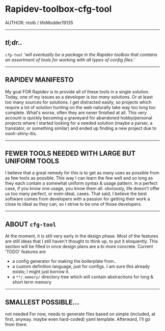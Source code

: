 # Rapidev-toolbox-cfg-tool

AUTHOR: ntolb / lifeModder19135


-------------------------------------------------------------------------------------------------------------------------------------------------

## **_tl;dr.._**

_`cfg-tool` 'will eventually be a package in the Rapidev toolbox that contains an assortment of tools for working with all types of config files.'_


-------------------------------------------------------------------------------------------------------------------------------------------------

## RAPIDEV MANIFESTO

My goal FOR Rapidev is to provide all of these tools in a single solution. Today, one of my issues as a developer is _too_ _many_ solutions. Or at least too many sources for solutions. I get distracted easily, so projects which require a lot of solution hunting on the web naturally take way too long too complete. What's worse, often they are never finished at all. This very account is quickly becoming a graveyard for abandoned hobby/personal projects where I started looking for a needed solution (maybe a parser, a translator, or something similar) and ended up finding a new project due to oooh-shiny-itis.


-------------------------------------------------------------------------------------------------------------------------------------------------

## FEWER TOOLS NEEDED WITH LARGE BUT UNIFORM TOOLS

I believe that a great remedy for this is to get as many uses as possible from as few tools as possible. This way I can learn the few well and so long as they each contain a somewhat uniform syntax & usage pattern. In a perfect case, if you know one usage, you know them all. obviously, life doesn't offer us too many perfect, or even ideal, cases. That said, I believe the best software comes from developers with a passion for getting their work a close to ideal as they can, so I strive to be one of those developers.  


-------------------------------------------------------------------------------------------------------------------------------------------------

## ABOUT `cfg-tool`

At the moment, it is still very early in the design phase. Most of the features are still ideas that I still haven't thought to think up, to put it eloquently. This section will be filled in once design plans are a bi more concrete. Current 'TODO' features are 
  - a config generator for making the boilerplate from..
  - a custom definition language, just for configs. I am sure this already exists; I might just borrow it.
  - a `**/.memory/` directory tree which will contain abstractions for long & short term memory 


-------------------------------------------------------------------------------------------------------------------------------------------------

## SMALLEST POSSIBLE...

not needed For now, needs to generate files based on simple (included, at first, anyway. maybe even hard-coded) yaml template. Afterward, I'll go from there. 

